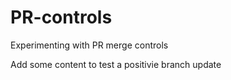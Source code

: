 # PR-controls
Experimenting with PR merge controls

Add some content to test a positivie branch update
